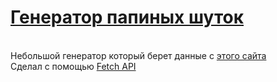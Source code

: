 <h1> <a href="https://nagisakoro.github.io/Generate_dads_jokes/">Генератор папиных шуток </a></h1> <br>
Небольшой генератор который берет данные с <a href="https://icanhazdadjoke.com">этого сайта</a> <br>
Сделал с помощью <a href="https://learn.javascript.ru/fetch">Fetch API</a>
